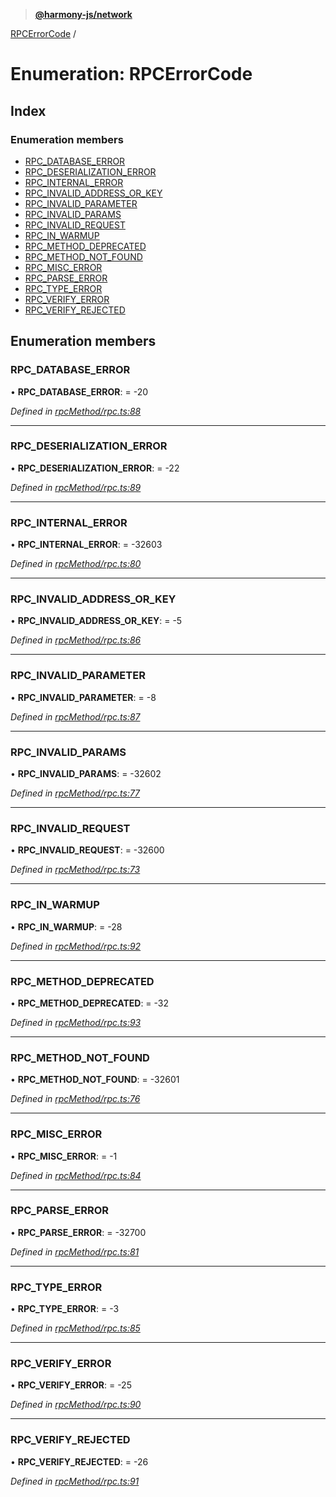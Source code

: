 > **[@harmony-js/network](../README.md)**

[RPCErrorCode](rpcerrorcode.md) /

# Enumeration: RPCErrorCode

## Index

### Enumeration members

* [RPC_DATABASE_ERROR](rpcerrorcode.md#rpc_database_error)
* [RPC_DESERIALIZATION_ERROR](rpcerrorcode.md#rpc_deserialization_error)
* [RPC_INTERNAL_ERROR](rpcerrorcode.md#rpc_internal_error)
* [RPC_INVALID_ADDRESS_OR_KEY](rpcerrorcode.md#rpc_invalid_address_or_key)
* [RPC_INVALID_PARAMETER](rpcerrorcode.md#rpc_invalid_parameter)
* [RPC_INVALID_PARAMS](rpcerrorcode.md#rpc_invalid_params)
* [RPC_INVALID_REQUEST](rpcerrorcode.md#rpc_invalid_request)
* [RPC_IN_WARMUP](rpcerrorcode.md#rpc_in_warmup)
* [RPC_METHOD_DEPRECATED](rpcerrorcode.md#rpc_method_deprecated)
* [RPC_METHOD_NOT_FOUND](rpcerrorcode.md#rpc_method_not_found)
* [RPC_MISC_ERROR](rpcerrorcode.md#rpc_misc_error)
* [RPC_PARSE_ERROR](rpcerrorcode.md#rpc_parse_error)
* [RPC_TYPE_ERROR](rpcerrorcode.md#rpc_type_error)
* [RPC_VERIFY_ERROR](rpcerrorcode.md#rpc_verify_error)
* [RPC_VERIFY_REJECTED](rpcerrorcode.md#rpc_verify_rejected)

## Enumeration members

###  RPC_DATABASE_ERROR

• **RPC_DATABASE_ERROR**: =  -20

*Defined in [rpcMethod/rpc.ts:88](https://github.com/FireStack-Lab/Harmony-sdk-core/blob/edb8e7a/packages/harmony-network/src/rpcMethod/rpc.ts#L88)*

___

###  RPC_DESERIALIZATION_ERROR

• **RPC_DESERIALIZATION_ERROR**: =  -22

*Defined in [rpcMethod/rpc.ts:89](https://github.com/FireStack-Lab/Harmony-sdk-core/blob/edb8e7a/packages/harmony-network/src/rpcMethod/rpc.ts#L89)*

___

###  RPC_INTERNAL_ERROR

• **RPC_INTERNAL_ERROR**: =  -32603

*Defined in [rpcMethod/rpc.ts:80](https://github.com/FireStack-Lab/Harmony-sdk-core/blob/edb8e7a/packages/harmony-network/src/rpcMethod/rpc.ts#L80)*

___

###  RPC_INVALID_ADDRESS_OR_KEY

• **RPC_INVALID_ADDRESS_OR_KEY**: =  -5

*Defined in [rpcMethod/rpc.ts:86](https://github.com/FireStack-Lab/Harmony-sdk-core/blob/edb8e7a/packages/harmony-network/src/rpcMethod/rpc.ts#L86)*

___

###  RPC_INVALID_PARAMETER

• **RPC_INVALID_PARAMETER**: =  -8

*Defined in [rpcMethod/rpc.ts:87](https://github.com/FireStack-Lab/Harmony-sdk-core/blob/edb8e7a/packages/harmony-network/src/rpcMethod/rpc.ts#L87)*

___

###  RPC_INVALID_PARAMS

• **RPC_INVALID_PARAMS**: =  -32602

*Defined in [rpcMethod/rpc.ts:77](https://github.com/FireStack-Lab/Harmony-sdk-core/blob/edb8e7a/packages/harmony-network/src/rpcMethod/rpc.ts#L77)*

___

###  RPC_INVALID_REQUEST

• **RPC_INVALID_REQUEST**: =  -32600

*Defined in [rpcMethod/rpc.ts:73](https://github.com/FireStack-Lab/Harmony-sdk-core/blob/edb8e7a/packages/harmony-network/src/rpcMethod/rpc.ts#L73)*

___

###  RPC_IN_WARMUP

• **RPC_IN_WARMUP**: =  -28

*Defined in [rpcMethod/rpc.ts:92](https://github.com/FireStack-Lab/Harmony-sdk-core/blob/edb8e7a/packages/harmony-network/src/rpcMethod/rpc.ts#L92)*

___

###  RPC_METHOD_DEPRECATED

• **RPC_METHOD_DEPRECATED**: =  -32

*Defined in [rpcMethod/rpc.ts:93](https://github.com/FireStack-Lab/Harmony-sdk-core/blob/edb8e7a/packages/harmony-network/src/rpcMethod/rpc.ts#L93)*

___

###  RPC_METHOD_NOT_FOUND

• **RPC_METHOD_NOT_FOUND**: =  -32601

*Defined in [rpcMethod/rpc.ts:76](https://github.com/FireStack-Lab/Harmony-sdk-core/blob/edb8e7a/packages/harmony-network/src/rpcMethod/rpc.ts#L76)*

___

###  RPC_MISC_ERROR

• **RPC_MISC_ERROR**: =  -1

*Defined in [rpcMethod/rpc.ts:84](https://github.com/FireStack-Lab/Harmony-sdk-core/blob/edb8e7a/packages/harmony-network/src/rpcMethod/rpc.ts#L84)*

___

###  RPC_PARSE_ERROR

• **RPC_PARSE_ERROR**: =  -32700

*Defined in [rpcMethod/rpc.ts:81](https://github.com/FireStack-Lab/Harmony-sdk-core/blob/edb8e7a/packages/harmony-network/src/rpcMethod/rpc.ts#L81)*

___

###  RPC_TYPE_ERROR

• **RPC_TYPE_ERROR**: =  -3

*Defined in [rpcMethod/rpc.ts:85](https://github.com/FireStack-Lab/Harmony-sdk-core/blob/edb8e7a/packages/harmony-network/src/rpcMethod/rpc.ts#L85)*

___

###  RPC_VERIFY_ERROR

• **RPC_VERIFY_ERROR**: =  -25

*Defined in [rpcMethod/rpc.ts:90](https://github.com/FireStack-Lab/Harmony-sdk-core/blob/edb8e7a/packages/harmony-network/src/rpcMethod/rpc.ts#L90)*

___

###  RPC_VERIFY_REJECTED

• **RPC_VERIFY_REJECTED**: =  -26

*Defined in [rpcMethod/rpc.ts:91](https://github.com/FireStack-Lab/Harmony-sdk-core/blob/edb8e7a/packages/harmony-network/src/rpcMethod/rpc.ts#L91)*